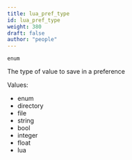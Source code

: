 ```yaml
---
title: lua_pref_type
id: lua_pref_type
weight: 380
draft: false
author: "people"
---
```


`enum`

The type of value to save in a preference

Values:

* enum
* directory
* file
* string
* bool
* integer
* float
* lua


